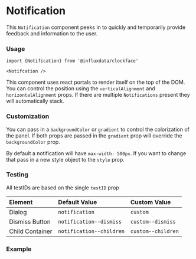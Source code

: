 # Notification

This `Notification` component peeks in to quickly and temporarily provide feedback and information to the user.

### Usage

```tsx
import {Notification} from '@influxdata/clockface'
```
```tsx
<Notifcation />
```
This component uses react portals to render itself on the top of the DOM. You can control the position using the `verticalAlignment` and `horizontalAlignment` props. If there are multiple `Notifications` present they will automatically stack.

### Customization

You can pass in a `backgroundColor` or `gradient` to control the colorization of the panel. If both props are passed in the `gradient` prop will override the `backgroundColor` prop.

By default a notification will have `max-width: 500px`. If you want to change that pass in a new style object to the `style` prop.

### Testing

All testIDs are based on the single `testID` prop

| Element | Default Value | Custom Value |
|:----------------|:-------------------------|:-------------------|
| Dialog | `notification` | `custom` |
| Dismiss Button | `notification--dismiss` | `custom--dismiss` |
| Child Container | `notification--children` | `custom--children` |

### Example

<!-- STORY -->

<!-- STORY HIDE START -->

<!-- STORY HIDE END -->

<!-- PROPS -->
